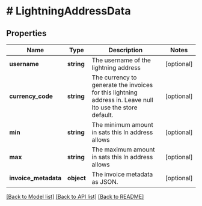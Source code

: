 # # LightningAddressData

## Properties

Name | Type | Description | Notes
------------ | ------------- | ------------- | -------------
**username** | **string** | The username of the lightning address | [optional]
**currency_code** | **string** | The currency to generate the invoices for this lightning address in. Leave null lto use the store default. | [optional]
**min** | **string** | The minimum amount in sats this ln address allows | [optional]
**max** | **string** | The maximum amount in sats this ln address allows | [optional]
**invoice_metadata** | **object** | The invoice metadata as JSON. | [optional]

[[Back to Model list]](../../README.md#models) [[Back to API list]](../../README.md#endpoints) [[Back to README]](../../README.md)
